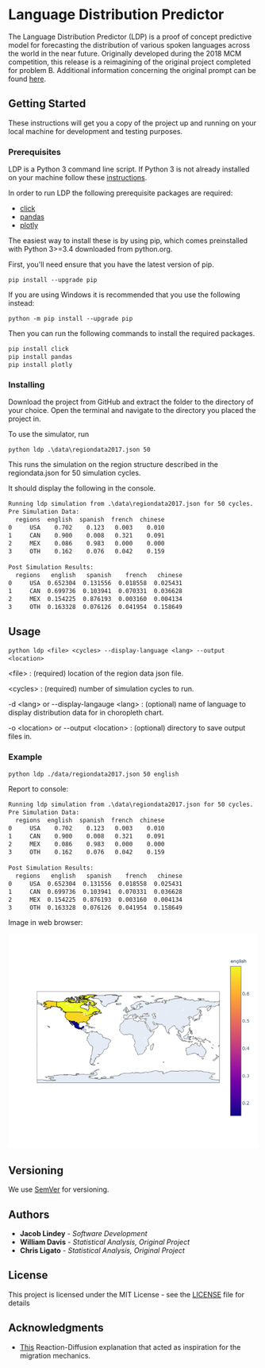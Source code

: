 # Language Distribution Predictor

The Language Distribution Predictor (LDP) is a proof of concept predictive model for forecasting the distribution of various spoken languages across the world in the near future.
Originally developed during the 2018 MCM competition, this release is a reimagining of the original project completed for problem B. Additional information concerning the original prompt can be found [here](https://www.comap.com/undergraduate/contests/mcm/contests/2018/problems/).

## Getting Started

These instructions will get you a copy of the project up and running on your local machine for development and testing purposes.

### Prerequisites

LDP is a Python 3 command line script. If Python 3 is not already installed on your machine follow these [instructions](https://wiki.python.org/moin/BeginnersGuide/Download).

In order to run LDP the following prerequisite packages are required:
- [click](https://click.palletsprojects.com/en/7.x/)
- [pandas](https://pandas.pydata.org/)
- [plotly](https://plot.ly/python/)

The easiest way to install these is by using pip, which comes preinstalled with Python 3>=3.4 downloaded from python.org.

First, you'll need ensure that you have the latest version of pip.
```
pip install --upgrade pip
```
If you are using Windows it is recommended that you use the following instead:
```
python -m pip install --upgrade pip
```
Then you can run the following commands to install the required packages.
```
pip install click
pip install pandas
pip install plotly
```

### Installing

Download the project from GitHub and extract the folder to the directory of your choice.
Open the terminal and navigate to the directory you placed the project in.

To use the simulator, run

```
python ldp .\data\regiondata2017.json 50
```
This runs the simulation on the region structure described in the regiondata.json for 50 simulation cycles.

It should display the following in the console.
```
Running ldp simulation from .\data\regiondata2017.json for 50 cycles.
Pre Simulation Data:
  regions  english  spanish  french  chinese
0     USA    0.702    0.123   0.003    0.010
1     CAN    0.900    0.008   0.321    0.091
2     MEX    0.086    0.983   0.000    0.000
3     OTH    0.162    0.076   0.042    0.159

Post Simulation Results:
  regions   english   spanish    french   chinese
0     USA  0.652304  0.131556  0.018558  0.025431
1     CAN  0.699736  0.103941  0.070331  0.036628
2     MEX  0.154225  0.876193  0.003160  0.004134
3     OTH  0.163328  0.076126  0.041954  0.158649
```

## Usage

```
python ldp <file> <cycles> --display-language <lang> --output <location>
```

\<file>
: (required) location of the region data json file.

\<cycles>
: (required) number of simulation cycles to run.

-d \<lang> or --display-langauge \<lang>
: (optional) name of language to display distribution data for in choropleth chart.

-o \<location> or --output \<location>
: (optional) directory to save output files in.

### Example
```
python ldp ./data/regiondata2017.json 50 english
```
Report to console:
```
Running ldp simulation from .\data\regiondata2017.json for 50 cycles.
Pre Simulation Data:
  regions  english  spanish  french  chinese
0     USA    0.702    0.123   0.003    0.010
1     CAN    0.900    0.008   0.321    0.091
2     MEX    0.086    0.983   0.000    0.000
3     OTH    0.162    0.076   0.042    0.159

Post Simulation Results:
  regions   english   spanish    french   chinese
0     USA  0.652304  0.131556  0.018558  0.025431
1     CAN  0.699736  0.103941  0.070331  0.036628
2     MEX  0.154225  0.876193  0.003160  0.004134
3     OTH  0.163328  0.076126  0.041954  0.158649
```
Image in web browser:

![](/assets/englishplot.png)

## Versioning

We use [SemVer](http://semver.org/) for versioning.

## Authors

* **Jacob Lindey** - *Software Development*
* **William Davis** - *Statistical Analysis, Original Project*
* **Chris Ligato** - *Statistical Analysis, Original Project*

## License

This project is licensed under the MIT License - see the [LICENSE](LICENSE) file for details

## Acknowledgments

* [This](https://www.karlsims.com/rd.html) Reaction-Diffusion explanation that acted as inspiration for the migration mechanics.
